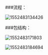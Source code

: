 ###流程：

![1552483134426](C:\Users\Administrator\AppData\Roaming\Typora\typora-user-images\1552483134426.png)



###包结构：

![1552483171803](C:\Users\Administrator\AppData\Roaming\Typora\typora-user-images\1552483171803.png)

![1552483184694](C:\Users\Administrator\AppData\Roaming\Typora\typora-user-images\1552483184694.png)



